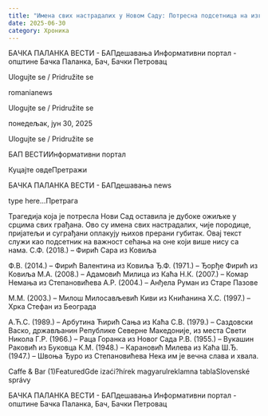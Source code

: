 ```yaml
---
title: "Имена свих настрадалих у Новом Саду: Потресна подсетница на изгубљене животе"
date: 2025-06-30
category: Хроника
---
```


БАЧКА ПАЛАНКА ВЕСТИ - БАПдешавања Информативни портал - општине Бачка Паланка, Бач, Бачки Петровац

Ulogujte se / Pridružite se

romanianews

Ulogujte se / Pridružite se

понедељак, јун 30, 2025

Ulogujte se / Pridružite se

БАП ВЕСТИИнформативни портал

Куцајте овдеПретражи

БАЧКА ПАЛАНКА ВЕСТИ - БАПдешавања news

type here...Претрага

Трагедија која је потресла Нови Сад оставила је дубоке ожиљке у срцима свих грађана.
Ово су имена свих настрадалих, чије породице, пријатељи и суграђани оплакују њихов прерани губитак. Овај текст служи као подсетник на важност сећања на оне који више нису са нама.
С.Ф. (2018.) – Фирић Сара из Ковиља


Ф.В. (2014.) – Фирић Валентина из Ковиља
Ђ.Ф. (1971.) – Ђорђе Фирић из Ковиља
М.А. (2008.) – Адамовић Милица из Каћа
Н.К. (2007.) – Комар Немања из Степановићева
А.Р. (2004.) – Анђела Руман из Старе Пазове












М.М. (2003.) – Милош Милосављевић Киви из Книћанина
Х.С. (1997.) – Хрка Стефан из Београда


А.Ћ.С. (1989.) – Арбутина Ћирић Сања из Каћа
С.В. (1979.) – Саздовски Васко, држављанин Републике Северне Македоније, из места Свети Никола
Г.Р. (1966.) – Раца Горанка из Новог Сада
Р.В. (1955.) – Вукашин Раковић из Буковца
К.М. (1948.) – Карановић Милева из Каћа
Ш.Ђ. (1947.) – Швоња Ђуро из Степановићева
Нека им је вечна слава и хвала.

Caffe & Bar (1)FeaturedGde izaći?hírek magyarulreklamna tablaSlovenské správy

БАЧКА ПАЛАНКА ВЕСТИ - БАПдешавања Информативни портал - општине Бачка Паланка, Бач, Бачки Петровац
